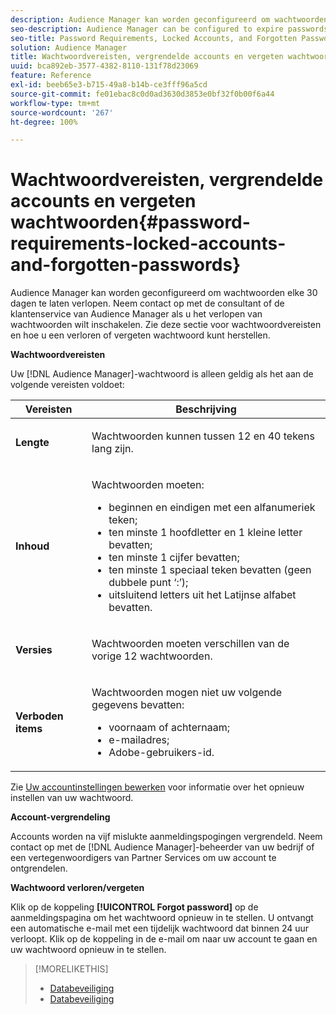 ```yaml
---
description: Audience Manager kan worden geconfigureerd om wachtwoorden elke 30 dagen te laten verlopen. Neem contact op met de consultant of de klantenservice van Audience Manager als u het verlopen van wachtwoorden wilt inschakelen. Zie deze sectie voor wachtwoordvereisten en hoe u een verloren of vergeten wachtwoord kunt herstellen.
seo-description: Audience Manager can be configured to expire passwords every 30-days. Talk to your Audience Manager consultant or Customer Care if you want to enable password expiry. Refer to this section for password requirements and how to recover a lost or forgotten password.
seo-title: Password Requirements, Locked Accounts, and Forgotten Passwords
solution: Audience Manager
title: Wachtwoordvereisten, vergrendelde accounts en vergeten wachtwoorden
uuid: bca892eb-3577-4382-8110-131f78d23069
feature: Reference
exl-id: beeb65e3-b715-49a8-b14b-ce3fff96a5cd
source-git-commit: fe01ebac8c0d0ad3630d3853e0bf32f0b00f6a44
workflow-type: tm+mt
source-wordcount: '267'
ht-degree: 100%

---
```


# Wachtwoordvereisten, vergrendelde accounts en vergeten wachtwoorden{#password-requirements-locked-accounts-and-forgotten-passwords}

Audience Manager kan worden geconfigureerd om wachtwoorden elke 30 dagen te laten verlopen. Neem contact op met de consultant of de klantenservice van Audience Manager als u het verlopen van wachtwoorden wilt inschakelen. Zie deze sectie voor wachtwoordvereisten en hoe u een verloren of vergeten wachtwoord kunt herstellen.

<!-- 

c_password_requirements.xml

 -->

**Wachtwoordvereisten**

Uw [!DNL Audience Manager]-wachtwoord is alleen geldig als het aan de volgende vereisten voldoet:

<table id="table_9B79E9F634664F6B995649E3158CCF20"> 
 <thead> 
  <tr> 
   <th colname="col1" class="entry"> Vereisten </th> 
   <th colname="col2" class="entry"> Beschrijving </th> 
  </tr> 
 </thead>
 <tbody> 
  <tr> 
   <td colname="col1"> <p> <b>Lengte</b> </p> </td> 
   <td colname="col2"> <p>Wachtwoorden kunnen tussen 12 en 40 tekens lang zijn. </p> </td> 
  </tr> 
  <tr> 
   <td colname="col1"> <p> <b>Inhoud</b> </p> </td> 
   <td colname="col2"> <p>Wachtwoorden moeten: </p> <p> 
     <ul id="ul_70F64B9DE90E463098DFA8AB8349CF0B"> 
      <li id="li_2FBA66E47F4A4E1BB01DE3722821E100">beginnen en eindigen met een alfanumeriek teken; </li> 
      <li id="li_1390D4C9A48944B68B891EE6CB734BBC">ten minste 1 hoofdletter en 1 kleine letter bevatten; </li> 
      <li id="li_B75B64A005804262BAAF0F1901D63358">ten minste 1 cijfer bevatten; </li> 
      <li id="li_28452022AF4743B8B159187BBD10890A">ten minste 1 speciaal teken bevatten (geen dubbele punt ‘:’); </li> 
      <li id="li_C02B931ABAB84FFE9B87AEBAEDF34EF3">uitsluitend letters uit het Latijnse alfabet bevatten. </li> 
     </ul> </p> </td> 
  </tr> 
  <tr> 
   <td colname="col1"> <p> <b>Versies</b> </p> </td> 
   <td colname="col2"> <p> Wachtwoorden moeten verschillen van de vorige 12 wachtwoorden. </p> </td> 
  </tr> 
  <tr> 
   <td colname="col1"> <p> <b>Verboden items</b> </p> </td> 
   <td colname="col2"> <p> Wachtwoorden mogen niet uw volgende gegevens bevatten: </p> <p> 
     <ul id="ul_08DE186AF56E401B933256E69279847A"> 
      <li id="li_CC854F7F86484774A76CCF927E1400B4">voornaam of achternaam; </li> 
      <li id="li_74ACCF3DE717473B8AB9B1720DD891E7">e-mailadres; </li> 
      <li id="li_09C1F699BF6843ACAB4E68D2F57461AB"><span class="keyword"> Adobe</span>-gebruikers-id. </li> 
     </ul> </p> </td> 
  </tr> 
 </tbody> 
</table>

Zie [Uw accountinstellingen bewerken](../features/administration/edit-account-settings.md) voor informatie over het opnieuw instellen van uw wachtwoord.

**Account-vergrendeling**

Accounts worden na vijf mislukte aanmeldingspogingen vergrendeld. Neem contact op met de [!DNL Audience Manager]-beheerder van uw bedrijf of een vertegenwoordigers van Partner Services om uw account te ontgrendelen.

**Wachtwoord verloren/vergeten**

Klik op de koppeling **[!UICONTROL Forgot password]** op de aanmeldingspagina om het wachtwoord opnieuw in te stellen. U ontvangt een automatische e-mail met een tijdelijk wachtwoord dat binnen 24 uur verloopt. Klik op de koppeling in de e-mail om naar uw account te gaan en uw wachtwoord opnieuw in te stellen.

>[!MORELIKETHIS]
>
>* [Databeveiliging](../overview/data-security-and-privacy/data-security.md)
>* [Databeveiliging](../overview/data-security-and-privacy/data-privacy.md)
